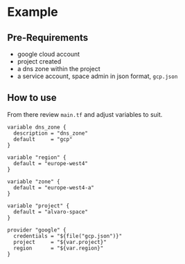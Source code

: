 # Example

## Pre-Requirements

- google cloud account
- project created
- a dns zone within the project
- a service account, space admin in json format, `gcp.json`

## How to use

From there review `main.tf` and adjust variables to suit.

```
variable dns_zone {
  description = "dns_zone"
  default     = "gcp"
}

variable "region" {
  default = "europe-west4"
}

variable "zone" {
  default = "europe-west4-a"
}

variable "project" {
  default = "alvaro-space"
}

provider "google" {
  credentials = "${file("gcp.json")}"
  project     = "${var.project}"
  region      = "${var.region}"
}
```

